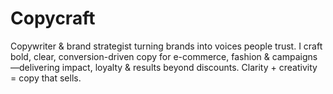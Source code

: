 # Copycraft
Copywriter &amp; brand strategist turning brands into voices people trust. I craft bold, clear, conversion-driven copy for e-commerce, fashion &amp; campaigns—delivering impact, loyalty &amp; results beyond discounts. Clarity + creativity = copy that sells.
